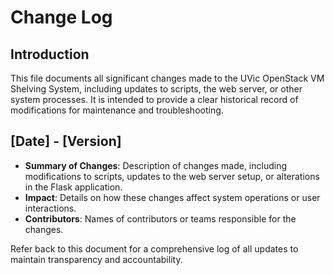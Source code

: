 # Change Log

## Introduction

This file documents all significant changes made to the UVic OpenStack VM Shelving System, including updates to scripts, the web server, or other system processes. It is intended to provide a clear historical record of modifications for maintenance and troubleshooting.

## [Date] - [Version]
- **Summary of Changes**: Description of changes made, including modifications to scripts, updates to the web server setup, or alterations in the Flask application.
- **Impact**: Details on how these changes affect system operations or user interactions.
- **Contributors**: Names of contributors or teams responsible for the changes.

Refer back to this document for a comprehensive log of all updates to maintain transparency and accountability.
